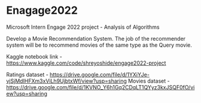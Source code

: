 # Enagage2022
Microsoft Intern Engage 2022 project - Analysis of Algorithms

Develop a Movie Recommendation System. The job of the recommender system will be to recommend movies of the same type as the Query movie. 

Kaggle notebook link - https://www.kaggle.com/code/shreyoshide/engage2022-project 

Ratings dataset - https://drive.google.com/file/d/1YXiYJe-vjSjMdIHFXm3xViLh9UjbtxWf/view?usp=sharing
Movies dataset - https://drive.google.com/file/d/1KVNO_Y6h1Gq2CDqLT1QYyz3kxJSQF0fO/view?usp=sharing 

